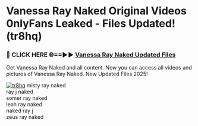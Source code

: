 # Vanessa Ray Naked Original Videos 0nlyFans Leaked - Files Updated! (tr8hq)

<h3>🔴 CLICK HERE 🌐==►► <a href="https://tinyurl.com/up5wt9bj" rel="nofollow">Vanessa Ray Naked Updated Files</a></h3>

Get Vanessa Ray Naked and all content. Now you can access all videos and pictures of Vanessa Ray Naked. New Updated Files 2025!

[![tr8hq](https://i.imgur.com/ABiUzMV.gif)](https://tinyurl.com/up5wt9bj)
misty ray naked<br>
ray j naked<br>
somer ray naked<br>
leah ray naked<br>
naked ray j<br>
zeus ray naked
